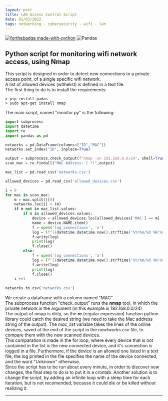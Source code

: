 ```yaml
---
layout: post
title: LAN Access Control Script
date: 01/03/2022
tags: networking - cybersecurity - wifi - lan
---
```


[![forthebadge made-with-python](http://ForTheBadge.com/images/badges/made-with-python.svg)](https://www.python.org/)
![Pandas](https://img.shields.io/badge/pandas-%23150458.svg?style=for-the-badge&logo=pandas&logoColor=white)

## Python script for monitoring wifi network access, using Nmap

This script is designed in order to detect new connections to a private access point, of a single specific wifi network.\
A list of allowed devices (withelist) is defined in a text file.\
The first thing to do is to install the requirements:

```
> pip install padas
> sudo apt-get install nmap
```

The main script, named "monitor.py" is the following:

```python
import subprocess
import datetime
import re
import pandas as pd

networks = pd.DataFrame(columns=["ID","MAC"])
networks.set_index("ID", inplace=True)

output = subprocess.check_output(f"nmap -sn 192.168.0.0/24", shell=True).decode()
scan_mac = re.findall("MAC Address: (.*)",output)

mac_list = pd.read_csv('networks.csv')

allowed_devices = pd.read_csv('allowed_devices.csv')

i = 0
for mac in scan_mac:
	m = mac.split()[0]
	networks.loc[i] = (m)
	if m not in mac_list.values:
		if m in allowed_devices.values:
			device = allowed_devices.loc[allowed_devices['MAC'] == m]
			name = device.NAME.item()
			f = open('log_connections', 'a')
			log = (f"[{datetime.datetime.now().strftime('%Y/%m/%d %H:%m:%S')}] {name} is connected\n")
			f.write(log)
			print(log)
			f.close()
		else:			
			f = open('log_connections', 'a')
			log = (f"[{datetime.datetime.now().strftime('%Y/%m/%d %H:%m:%S')}] Unknow device connected: {m}")
			f.write(log)
			print(log)
			f.close()
	i +=1
  
networks.to_csv('networks.csv')

```

We create a dataframe with a column named "MAC".\
The subprocess function "check_output" runs the **nmap** tool, in which the private network is the argument (in this example is 192.168.0.0/24)\
The output of nmap is dirty, so the **re** (regular expression) function python library could catch the desired string (we need to take the Mac address string of the output).
The _mac_list_ variable takes the lines of the online devices, saved at the end of the script in the _newtworks.csv_ file, to compare them with the new scanned devices.\
This comparation is made in the for loop, where every device that is not contained in the list is the new connected device, and it's connection is logged in a file. Furthermore, if the device is an allowed one listed in a text file, the log printed in the file specifies the name of the device connected, and the word "Unknown" otherwise.\
Since the script has to be run about every minute, in order to discover new changes, the final step to do is to put it in a crontab. Another solution is to change the script, by adding an infinite loop with a sleep time for each iteration, but is not recomended, because it could die or be killed without realizing it.

* * *

